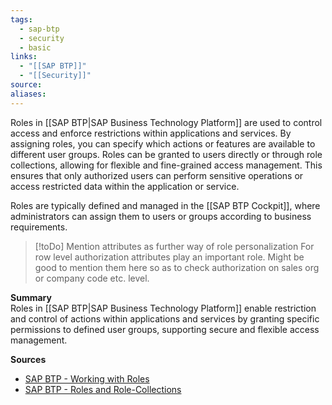 ```yaml
---
tags:
  - sap-btp
  - security
  - basic
links:
  - "[[SAP BTP]]"
  - "[[Security]]"
source:
aliases:
---
```

Roles in [[SAP BTP|SAP Business Technology Platform]] are used to control access and enforce restrictions within applications and services. By assigning roles, you can specify which actions or features are available to different user groups. Roles can be granted to users directly or through role collections, allowing for flexible and fine-grained access management. This ensures that only authorized users can perform sensitive operations or access restricted data within the application or service.

Roles are typically defined and managed in the [[SAP BTP Cockpit]], where administrators can assign them to users or groups according to business requirements.

> [!toDo] Mention attributes as further way of role personalization
> For row level authorization attributes play an important role. Might be good to mention them here so as to check authorization on sales org or company code etc. level.

**Summary**  
Roles in [[SAP BTP|SAP Business Technology Platform]] enable restriction and control of actions within applications and services by granting specific permissions to defined user groups, supporting secure and flexible access management.

**Sources**
- [SAP BTP - Working with Roles](https://help.sap.com/docs/cloud-portal-service/sap-cloud-portal-service-for-neo-environment/working-with-roles?locale=en-US)
- [SAP BTP - Roles and Role-Collections](https://help.sap.com/docs/btp/sap-business-technology-platform/roles-and-role-collections)